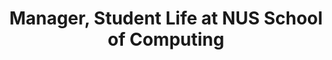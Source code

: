 ---
name: 'Ms. Adele Chiew'
profilePicture: 'adele_chiew.jpg'
title: 'Manager, Student Life at NUS School of Computing'
description: "Ms Adele Chiew is the Student Support Manager at School of Computing. She has been incredibly supportive of the Code for Community programme, helping to manage its administrative operations since it's inception. Her expertise has helped evolve Code for Community into what it is today."
---